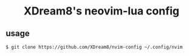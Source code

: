 <div align="center">
    <h1>XDream8's neovim-lua config</h1>
</div>

## usage
```
$ git clone https://github.com/XDream8/nvim-config ~/.config/nvim
```
